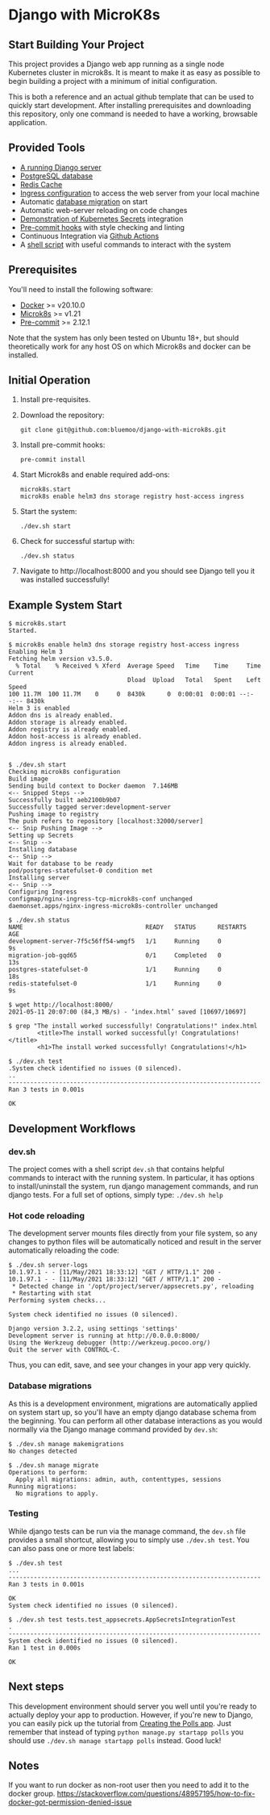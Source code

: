 # Django with MicroK8s
## Start Building Your Project
This project provides a Django web app running as a single node Kubernetes
cluster in microk8s. It is meant to make it as easy as possible to begin
building a project with a minimum of initial configuration.

This is both a reference and an actual github template that
can be used to quickly start development. After
installing prerequisites and downloading this repository, only one command is
needed to have a working, browsable application.

## Provided Tools
  - [A running Django server](deploy/helm/development-app/templates/server.yaml) 
  - [PostgreSQL database](deploy/helm/development-db/templates/postgres.yaml)
  - [Redis Cache](deploy/helm/development-app/templates/redis.yaml)
  - [Ingress configuration](deploy/helm/development-app/microk8s-ingress.yaml) to access the web server from your local machine
  - Automatic [database migration](deploy/helm/development-app/templates/migrations-job.yaml) on start
  - Automatic web-server reloading on code changes
  - [Demonstration of Kubernetes Secrets](deploy/helm/development-secrets/templates/secrets.yaml) integration
  - [Pre-commit hooks](.pre-commit-config.yaml) with style checking and linting
  - Continuous Integration via [Github Actions](.github/workflows/push-actions.yaml)
  - A [shell script](dev.sh) with useful commands to interact with the system

## Prerequisites
You'll need to install the following software:
- [Docker](https://docs.docker.com/get-docker/) >= v20.10.0
- [Microk8s](https://microk8s.io/docs) >= v1.21
- [Pre-commit](https://pre-commit.com/) >= 2.12.1

Note that the system has only been tested on Ubuntu 18+, but should
theoretically work for any host OS on which Microk8s and docker can be
installed.

## Initial Operation
1) Install pre-requisites.
1) Download the repository:

    ```
    git clone git@github.com:bluemoo/django-with-microk8s.git
    ```

1) Install pre-commit hooks:

    ```
    pre-commit install
    ```
1) Start Microk8s and enable required add-ons:
    
    ```
    microk8s.start
    microk8s enable helm3 dns storage registry host-access ingress
    ```
1) Start the system:
    ```
    ./dev.sh start
    ```
1) Check for successful startup with: 
   ```
   ./dev.sh status
   ```
1) Navigate to http://localhost:8000 and you should see Django tell you it was 
   installed successfully!

## Example System Start
```
$ microk8s.start
Started.

$ microk8s enable helm3 dns storage registry host-access ingress
Enabling Helm 3
Fetching helm version v3.5.0.
  % Total    % Received % Xferd  Average Speed   Time    Time     Time  Current
                                 Dload  Upload   Total   Spent    Left  Speed
100 11.7M  100 11.7M    0     0  8430k      0  0:00:01  0:00:01 --:--:-- 8430k
Helm 3 is enabled
Addon dns is already enabled.
Addon storage is already enabled.
Addon registry is already enabled.
Addon host-access is already enabled.
Addon ingress is already enabled.


$ ./dev.sh start
Checking microk8s configuration
Build image
Sending build context to Docker daemon  7.146MB
<-- Snipped Steps -->
Successfully built aeb2100b9b07
Successfully tagged server:development-server
Pushing image to registry
The push refers to repository [localhost:32000/server]
<-- Snip Pushing Image -->
Setting up Secrets
<-- Snip -->
Installing database
<-- Snip -->
Wait for database to be ready
pod/postgres-statefulset-0 condition met
Installing server
<-- Snip -->
Configuring Ingress
configmap/nginx-ingress-tcp-microk8s-conf unchanged
daemonset.apps/nginx-ingress-microk8s-controller unchanged

$ ./dev.sh status
NAME                                  READY   STATUS      RESTARTS   AGE
development-server-7f5c56ff54-wmgf5   1/1     Running     0          9s
migration-job-gqd65                   0/1     Completed   0          13s
postgres-statefulset-0                1/1     Running     0          18s
redis-statefulset-0                   1/1     Running     0          9s

$ wget http://localhost:8000/
2021-05-11 20:07:00 (84,3 MB/s) - ‘index.html’ saved [10697/10697]

$ grep "The install worked successfully! Congratulations!" index.html 
        <title>The install worked successfully! Congratulations!</title>
        <h1>The install worked successfully! Congratulations!</h1>

$ ./dev.sh test
.System check identified no issues (0 silenced).
..
----------------------------------------------------------------------
Ran 3 tests in 0.001s

OK

```

## Development Workflows
### dev.sh
The project comes with a shell script `dev.sh` that contains helpful commands to interact
with the running system. In particular, it has options to install/uninstall the system, 
run django  management commands, and run django tests. For a full set of options, simply 
type: `./dev.sh help`

### Hot code reloading
The development server mounts files directly from your file system, so any changes to 
python files will be automatically noticed and result in the server automatically reloading
the code:
```
$ ./dev.sh server-logs
10.1.97.1 - - [11/May/2021 18:33:12] "GET / HTTP/1.1" 200 -
10.1.97.1 - - [11/May/2021 18:33:12] "GET / HTTP/1.1" 200 -
 * Detected change in '/opt/project/server/appsecrets.py', reloading
 * Restarting with stat
Performing system checks...

System check identified no issues (0 silenced).

Django version 3.2.2, using settings 'settings'
Development server is running at http://0.0.0.0:8000/
Using the Werkzeug debugger (http://werkzeug.pocoo.org/)
Quit the server with CONTROL-C.
```
Thus, you can edit, save, and see your changes in your app very quickly.

### Database migrations
As this is a development environment, migrations are automatically applied on system start
up, so you'll have an empty django database schema from the beginning. You can perform all
other database interactions as you would normally via the Django manage command provided 
by `dev.sh`:
```
$ ./dev.sh manage makemigrations
No changes detected

$ ./dev.sh manage migrate
Operations to perform:
  Apply all migrations: admin, auth, contenttypes, sessions
Running migrations:
  No migrations to apply.
```

### Testing
While django tests can be run via the manage command, the `dev.sh` file provides a small
shortcut, allowing you to simply use `./dev.sh test`. You can also pass one or more test
labels:
```
$ ./dev.sh test
...
----------------------------------------------------------------------
Ran 3 tests in 0.001s

OK
System check identified no issues (0 silenced).
```
```
$ ./dev.sh test tests.test_appsecrets.AppSecretsIntegrationTest
.
----------------------------------------------------------------------
System check identified no issues (0 silenced).
Ran 1 test in 0.000s

OK
```

## Next steps
This development environment should server you well until you're ready to actually deploy
your app to production. However, if you're new to Django, you can easily pick up the
tutorial from [Creating the Polls app](https://docs.djangoproject.com/en/3.2/intro/tutorial01/#creating-the-polls-app).
Just remember that instead of typing `python manage.py startapp polls` you should use
`./dev.sh manage startapp polls` instead. Good luck!

## Notes
If you want to run docker as non-root user then you need to add it to the docker group.
https://stackoverflow.com/questions/48957195/how-to-fix-docker-got-permission-denied-issue
